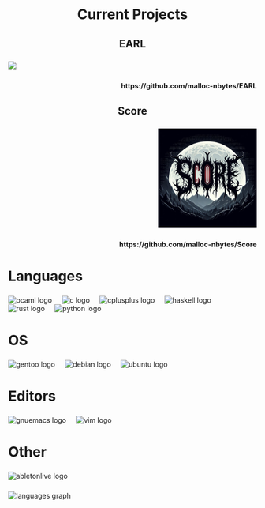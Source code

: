 <h1 align="center">Current Projects</h1>

###

<h2 align="center">EARL</h2>

###

<div align="left">
  <img height="200" src="https://raw.githubusercontent.com/malloc-nbytes/EARL/main/imgs/earl-logo.jpg"  />
</div>

###

<h4 align="right">https://github.com/malloc-nbytes/EARL</h4>

###

<h2 align="center">Score</h2>

###

<div align="right">
  <img height="200" src="https://raw.githubusercontent.com/malloc-nbytes/Score/main/imgs/score-logo.jpg"  />
</div>

###

<h4 align="right">https://github.com/malloc-nbytes/Score</h4>

###

<h1 align="left">Languages</h1>

###

<div align="left">
  <img src="https://img.shields.io/badge/OCaml-EC6813?logo=ocaml&logoColor=black&style=for-the-badge" height="40" alt="ocaml logo"  />
  <img width="12" />
  <img src="https://img.shields.io/badge/C-A8B9CC?logo=c&logoColor=black&style=for-the-badge" height="40" alt="c logo"  />
  <img width="12" />
  <img src="https://img.shields.io/badge/C++-00599C?logo=cplusplus&logoColor=white&style=for-the-badge" height="40" alt="cplusplus logo"  />
  <img width="12" />
  <img src="https://img.shields.io/badge/Haskell-5D4F85?logo=haskell&logoColor=white&style=for-the-badge" height="40" alt="haskell logo"  />
  <img width="12" />
  <img src="https://img.shields.io/badge/Rust-000000?logo=rust&logoColor=white&style=for-the-badge" height="40" alt="rust logo"  />
  <img width="12" />
  <img src="https://img.shields.io/badge/Python-3776AB?logo=python&logoColor=white&style=for-the-badge" height="40" alt="python logo"  />
</div>

###

<h1 align="left">OS</h1>

###

<div align="left">
  <img src="https://img.shields.io/badge/Gentoo-54487A?logo=gentoo&logoColor=white&style=for-the-badge" height="40" alt="gentoo logo"  />
  <img width="12" />
  <img src="https://img.shields.io/badge/Debian-A81D33?logo=debian&logoColor=white&style=for-the-badge" height="40" alt="debian logo"  />
  <img width="12" />
  <img src="https://img.shields.io/badge/Ubuntu-E95420?logo=ubuntu&logoColor=white&style=for-the-badge" height="40" alt="ubuntu logo"  />
</div>

###

<h1 align="left">Editors</h1>

###

<div align="left">
  <img src="https://img.shields.io/badge/GNU Emacs-7F5AB6?logo=gnuemacs&logoColor=white&style=for-the-badge" height="40" alt="gnuemacs logo"  />
  <img width="12" />
  <img src="https://img.shields.io/badge/Vim-019733?logo=vim&logoColor=white&style=for-the-badge" height="40" alt="vim logo"  />
</div>

###

<h1 align="left">Other</h1>

###

<div align="left">
  <img src="https://img.shields.io/badge/Ableton Live-000000?logo=abletonlive&logoColor=white&style=for-the-badge" height="40" alt="abletonlive logo"  />
</div>

###

<div align="left">
  <img src="https://github-readme-stats.vercel.app/api/top-langs?username=malloc-nbytes&locale=en&hide_title=false&layout=compact&card_width=320&langs_count=5&theme=dracula&hide_border=false&order=2" height="150" alt="languages graph"  />
</div>

###
